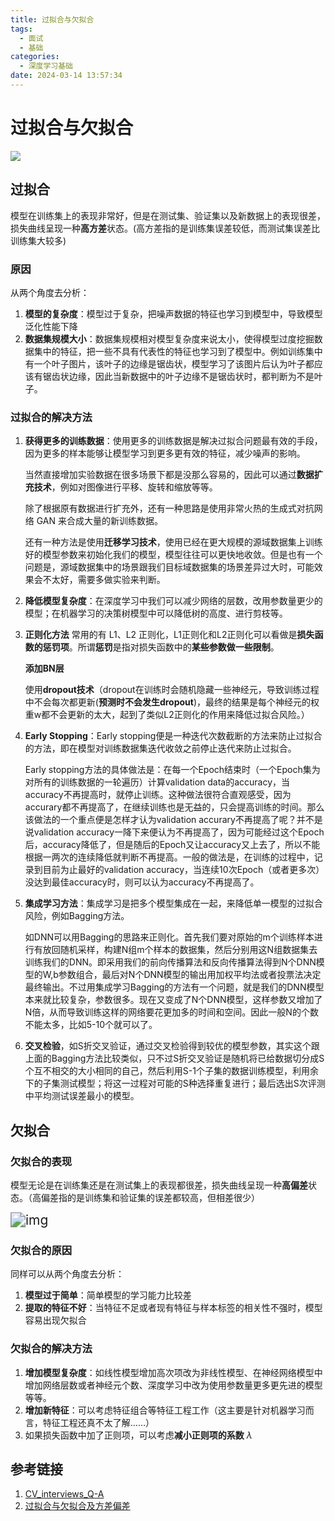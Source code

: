 ```yaml
---
title: 过拟合与欠拟合
tags:
  - 面试
  - 基础
categories:
  - 深度学习基础
date: 2024-03-14 13:57:34
---
```


# 过拟合与欠拟合

![](https://i.loli.net/2020/05/16/m1MXWUG6RZEfB2H.jpg)
## 过拟合

模型在训练集上的表现非常好，但是在测试集、验证集以及新数据上的表现很差，损失曲线呈现一种**高方差**状态。(高方差指的是训练集误差较低，而测试集误差比训练集大较多)

### 原因

从两个角度去分析：

1. **模型的复杂度**：模型过于复杂，把噪声数据的特征也学习到模型中，导致模型泛化性能下降
2. **数据集规模大小**：数据集规模相对模型复杂度来说太小，使得模型过度挖掘数据集中的特征，把一些不具有代表性的特征也学习到了模型中。例如训练集中有一个叶子图片，该叶子的边缘是锯齿状，模型学习了该图片后认为叶子都应该有锯齿状边缘，因此当新数据中的叶子边缘不是锯齿状时，都判断为不是叶子。
### 过拟合的解决方法

1. **获得更多的训练数据**：使用更多的训练数据是解决过拟合问题最有效的手段，因为更多的样本能够让模型学习到更多更有效的特征，减少噪声的影响。

   当然直接增加实验数据在很多场景下都是没那么容易的，因此可以通过**数据扩充技术**，例如对图像进行平移、旋转和缩放等等。

   除了根据原有数据进行扩充外，还有一种思路是使用非常火热的生成式对抗网络 GAN 来合成大量的新训练数据。

   还有一种方法是使用**迁移学习技术**，使用已经在更大规模的源域数据集上训练好的模型参数来初始化我们的模型，模型往往可以更快地收敛。但是也有一个问题是，源域数据集中的场景跟我们目标域数据集的场景差异过大时，可能效果会不太好，需要多做实验来判断。

2. **降低模型复杂度**：在深度学习中我们可以减少网络的层数，改用参数量更少的模型；在机器学习的决策树模型中可以降低树的高度、进行剪枝等。

3. **正则化方法**
	常用的有 L1、L2 正则化，L1正则化和L2正则化可以看做是**损失函数的惩罚项**。所谓**惩罚**是指对损失函数中的**某些参数做一些限制**。

   **添加BN层**

   使用**dropout技术**（dropout在训练时会随机隐藏一些神经元，导致训练过程中不会每次都更新(**预测时不会发生dropout**)，最终的结果是每个神经元的权重w都不会更新的太大，起到了类似L2正则化的作用来降低过拟合风险。）

4. **Early Stopping**：Early stopping便是一种迭代次数截断的方法来防止过拟合的方法，即在模型对训练数据集迭代收敛之前停止迭代来防止过拟合。

    Early stopping方法的具体做法是：在每一个Epoch结束时（一个Epoch集为对所有的训练数据的一轮遍历）计算validation data的accuracy，当accuracy不再提高时，就停止训练。这种做法很符合直观感受，因为accurary都不再提高了，在继续训练也是无益的，只会提高训练的时间。那么该做法的一个重点便是怎样才认为validation accurary不再提高了呢？并不是说validation accuracy一降下来便认为不再提高了，因为可能经过这个Epoch后，accuracy降低了，但是随后的Epoch又让accuracy又上去了，所以不能根据一两次的连续降低就判断不再提高。一般的做法是，在训练的过程中，记录到目前为止最好的validation accuracy，当连续10次Epoch（或者更多次）没达到最佳accuracy时，则可以认为accuracy不再提高了。

5. **集成学习方法**：集成学习是把多个模型集成在一起，来降低单一模型的过拟合风险，例如Bagging方法。

   如DNN可以用Bagging的思路来正则化。首先我们要对原始的m个训练样本进行有放回随机采样，构建N组m个样本的数据集，然后分别用这N组数据集去训练我们的DNN。即采用我们的前向传播算法和反向传播算法得到N个DNN模型的W,b参数组合，最后对N个DNN模型的输出用加权平均法或者投票法决定最终输出。不过用集成学习Bagging的方法有一个问题，就是我们的DNN模型本来就比较复杂，参数很多。现在又变成了N个DNN模型，这样参数又增加了N倍，从而导致训练这样的网络要花更加多的时间和空间。因此一般N的个数不能太多，比如5-10个就可以了。

6. **交叉检验**，如S折交叉验证，通过交叉检验得到较优的模型参数，其实这个跟上面的Bagging方法比较类似，只不过S折交叉验证是随机将已给数据切分成S个互不相交的大小相同的自己，然后利用S-1个子集的数据训练模型，利用余下的子集测试模型；将这一过程对可能的S种选择重复进行；最后选出S次评测中平均测试误差最小的模型。
## 欠拟合

### 欠拟合的表现

模型无论是在训练集还是在测试集上的表现都很差，损失曲线呈现一种**高偏差**状态。（高偏差指的是训练集和验证集的误差都较高，但相差很少）

<img src="https://i.loli.net/2020/05/16/N2v1dDnKqfk7iQs.png" alt="img" style="zoom:150%;" />

### 欠拟合的原因

同样可以从两个角度去分析：

1. **模型过于简单**：简单模型的学习能力比较差
2. **提取的特征不好**：当特征不足或者现有特征与样本标签的相关性不强时，模型容易出现欠拟合

### 欠拟合的解决方法

1. **增加模型复杂度**：如线性模型增加高次项改为非线性模型、在神经网络模型中增加网络层数或者神经元个数、深度学习中改为使用参数量更多更先进的模型等等。
2. **增加新特征**：可以考虑特征组合等特征工程工作（这主要是针对机器学习而言，特征工程还真不太了解……）
3. 如果损失函数中加了正则项，可以考虑**减小正则项的系数** $\lambda$

## 参考链接

1. [CV_interviews_Q-A](https://github.com/GYee/CV_interviews_Q-A)
2. [过拟合与欠拟合及方差偏差](https://www.jianshu.com/p/f2489ccc14b4)
